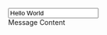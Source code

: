<div class="field field--example">
  <input type="text" class="input input--text" value="Hello World" />
  <div class="field__message">Message Content</div>
</div>
